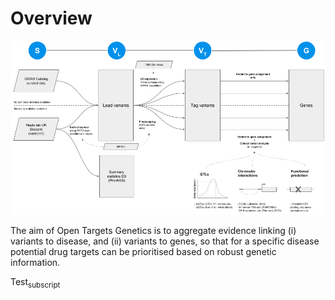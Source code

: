 # Overview

![](../.gitbook/assets/genetic-portal-data-overview-figure%20%281%29.png)

The aim of Open Targets Genetics is to aggregate evidence linking \(i\) variants to disease, and \(ii\) variants to genes, so that for a specific disease potential drug targets can be prioritised based on robust genetic information.

Test<sub>subscript</sub>

